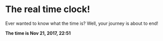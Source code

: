 # The real time clock!

Ever wanted to know what the time is? Well, your journey is about to end!

**The time is Nov 21, 2017, 22:51**
